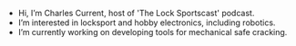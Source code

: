 - Hi, I’m Charles Current, host of 'The Lock Sportscast' podcast.
- I’m interested in locksport and hobby electronics, including robotics.
- I’m currently working on developing tools for mechanical safe cracking.

<!---
currentc57/currentc57 is a ✨ special ✨ repository because its `README.md` (this file) appears on your GitHub profile.
You can click the Preview link to take a look at your changes.
--->
